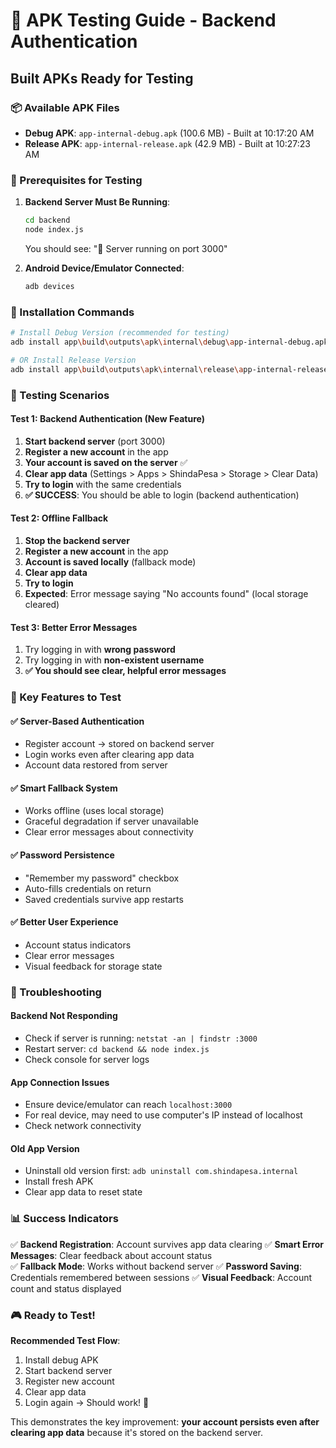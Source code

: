 # 🧪 APK Testing Guide - Backend Authentication

## Built APKs Ready for Testing

### 📦 Available APK Files
- **Debug APK**: `app-internal-debug.apk` (100.6 MB) - Built at 10:17:20 AM
- **Release APK**: `app-internal-release.apk` (42.9 MB) - Built at 10:27:23 AM

### 🔧 Prerequisites for Testing
1. **Backend Server Must Be Running**:
   ```bash
   cd backend
   node index.js
   ```
   You should see: "🚀 Server running on port 3000"

2. **Android Device/Emulator Connected**:
   ```bash
   adb devices
   ```

### 📱 Installation Commands
```bash
# Install Debug Version (recommended for testing)
adb install app\build\outputs\apk\internal\debug\app-internal-debug.apk

# OR Install Release Version
adb install app\build\outputs\apk\internal\release\app-internal-release.apk
```

### 🧪 Testing Scenarios

#### Test 1: Backend Authentication (New Feature)
1. **Start backend server** (port 3000)
2. **Register a new account** in the app
3. **Your account is saved on the server** ✅
4. **Clear app data** (Settings > Apps > ShindaPesa > Storage > Clear Data)
5. **Try to login** with the same credentials
6. **✅ SUCCESS**: You should be able to login (backend authentication)

#### Test 2: Offline Fallback
1. **Stop the backend server**
2. **Register a new account** in the app
3. **Account is saved locally** (fallback mode)
4. **Clear app data**
5. **Try to login**
6. **Expected**: Error message saying "No accounts found" (local storage cleared)

#### Test 3: Better Error Messages
1. Try logging in with **wrong password**
2. Try logging in with **non-existent username**
3. **✅ You should see clear, helpful error messages**

### 🎯 Key Features to Test

#### ✅ Server-Based Authentication
- Register account → stored on backend server
- Login works even after clearing app data
- Account data restored from server

#### ✅ Smart Fallback System
- Works offline (uses local storage)
- Graceful degradation if server unavailable
- Clear error messages about connectivity

#### ✅ Password Persistence
- "Remember my password" checkbox
- Auto-fills credentials on return
- Saved credentials survive app restarts

#### ✅ Better User Experience
- Account status indicators
- Clear error messages
- Visual feedback for storage state

### 🐛 Troubleshooting

#### Backend Not Responding
- Check if server is running: `netstat -an | findstr :3000`
- Restart server: `cd backend && node index.js`
- Check console for server logs

#### App Connection Issues
- Ensure device/emulator can reach `localhost:3000`
- For real device, may need to use computer's IP instead of localhost
- Check network connectivity

#### Old App Version
- Uninstall old version first: `adb uninstall com.shindapesa.internal`
- Install fresh APK
- Clear app data to reset state

### 📊 Success Indicators

✅ **Backend Registration**: Account survives app data clearing
✅ **Smart Error Messages**: Clear feedback about account status  
✅ **Fallback Mode**: Works without backend server
✅ **Password Saving**: Credentials remembered between sessions
✅ **Visual Feedback**: Account count and status displayed

### 🎮 Ready to Test!

**Recommended Test Flow**:
1. Install debug APK
2. Start backend server
3. Register new account
4. Clear app data
5. Login again → Should work! 🎉

This demonstrates the key improvement: **your account persists even after clearing app data** because it's stored on the backend server.
